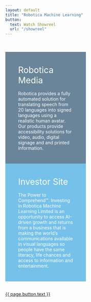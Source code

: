 ```yaml
---
layout: default
title: "Robotica Machine Learning"
button: 
  text: Watch Showreel
  url: "/showreel"
---
```

<section class = 'content-home wrap center'>

<br />
<br />
<div style="width: 50%; background-color: #6a8599; display: inline-block">
  <div style="padding: 2.5rem; color: white">
    <font style="font-size: 20pt">Robotica Media</font>
    <br />
    <br />
    Robotica provides a fully automated solution for translating speech from 20 languages into signed languages using a realistic human avatar. Our products provide accessibility solutions for video, audio, digital signage and and printed information.
  </div>
</div>          
<div style="width: 50%; background-color: #76c1ea; display: inline-block">
    <div style="padding: 2.5rem; color: white">
      <font style="font-size: 20pt">Investor Site</font>
      <br />
      <br />
      The Power to Comprehend&trade;. Investing in Robotica Machine Learning Limited is an opportunity to access AI-driven growth and returns from a business that is making the world’s communications available in visual languages so people have the same literacy, life chances and access to information and entertainment. 
  </div>
</div>

<br />
<br />

<a href = '{{ page.button.url }}' class = 'button'>{{ page.button.text }}</a>

</section>
